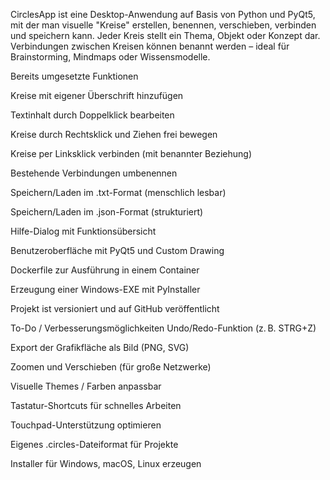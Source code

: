 CirclesApp ist eine Desktop-Anwendung auf Basis von Python und PyQt5, mit der man visuelle "Kreise" erstellen, benennen, verschieben, verbinden und speichern kann. Jeder Kreis stellt ein Thema, Objekt oder Konzept dar. Verbindungen zwischen Kreisen können benannt werden – ideal für Brainstorming, Mindmaps oder Wissensmodelle.

Bereits umgesetzte Funktionen

 Kreise mit eigener Überschrift hinzufügen

 Textinhalt durch Doppelklick bearbeiten

 Kreise durch Rechtsklick und Ziehen frei bewegen

 Kreise per Linksklick verbinden (mit benannter Beziehung)

 Bestehende Verbindungen umbenennen

 Speichern/Laden im .txt-Format (menschlich lesbar)

 Speichern/Laden im .json-Format (strukturiert)

 Hilfe-Dialog mit Funktionsübersicht

 Benutzeroberfläche mit PyQt5 und Custom Drawing

 Dockerfile zur Ausführung in einem Container

 Erzeugung einer Windows-EXE mit PyInstaller

 Projekt ist versioniert und auf GitHub veröffentlicht


To-Do / Verbesserungsmöglichkeiten
 Undo/Redo-Funktion (z. B. STRG+Z)

 Export der Grafikfläche als Bild (PNG, SVG)

 Zoomen und Verschieben (für große Netzwerke)

 Visuelle Themes / Farben anpassbar

 Tastatur-Shortcuts für schnelles Arbeiten

 Touchpad-Unterstützung optimieren

 Eigenes .circles-Dateiformat für Projekte

 Installer für Windows, macOS, Linux erzeugen
